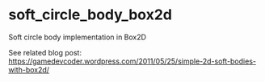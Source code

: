 # soft_circle_body_box2d
Soft circle body implementation in Box2D

See related blog post:
https://gamedevcoder.wordpress.com/2011/05/25/simple-2d-soft-bodies-with-box2d/
